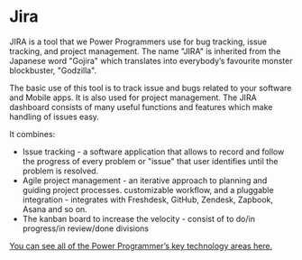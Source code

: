 # Jira

JIRA is a tool that we Power Programmers use for bug tracking, issue tracking, and project management. The name "JIRA" is inherited from the Japanese word "Gojira" which translates into everybody’s favourite monster blockbuster, "Godzilla".

The basic use of this tool is to track issue and bugs related to your software and Mobile apps. It is also used for project management. The JIRA dashboard consists of many useful functions and features which make handling of issues easy.

It combines:

* Issue tracking -  a software application that allows to record and follow the progress of every problem or "issue" that user identifies until the problem is resolved.
* Agile project management - an iterative approach to planning and guiding project processes.
customizable workflow, and a pluggable integration - integrates with Freshdesk, GitHub, Zendesk, Zapbook, Asana and so on.
* The kanban board to increase the velocity - consist of to do/in progress/in review/done divisions

[You can see all of the Power Programmer’s key technology areas here.](https://github.com/InfosysUS/power-programmer/blob/master/Key%20Technology%20Areas.jpg)
